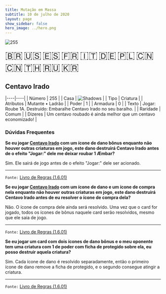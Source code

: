 ```yaml
---
title: Mutação em Massa
subtitle: 10 de julho de 2020
layout: page
show_sidebar: false
hero_image: ../hero.png
---
```


![255](https://mastervault-storage-prod.s3.amazonaws.com/media/card_front/pt/479_255_92H83VQ2GF3Q_pt.png)

<span title="Português" style="font-size: 32px;cursor: pointer;" onclick="javascript:document.querySelector('img[alt=\'255\']').src=document.querySelector('img[alt=\'255\']').src.replace(/card_front\/[^/]+/, 'card_front/pt').replace(/_[^/.0-9]+\.png/, '_pt.png')">🇧🇷</span>
<span title="English" style="font-size: 32px;cursor: pointer;" onclick="javascript:document.querySelector('img[alt=\'255\']').src=document.querySelector('img[alt=\'255\']').src.replace(/card_front\/[^/]+/, 'card_front/en').replace(/_[^/.0-9]+\.png/, '_en.png')">🇺🇸</span>
<span title="Español" style="font-size: 32px;cursor: pointer;" onclick="javascript:document.querySelector('img[alt=\'255\']').src=document.querySelector('img[alt=\'255\']').src.replace(/card_front\/[^/]+/, 'card_front/es').replace(/_[^/.0-9]+\.png/, '_es.png')">🇪🇸</span>
<span title="Français" style="font-size: 32px;cursor: pointer;" onclick="javascript:document.querySelector('img[alt=\'255\']').src=document.querySelector('img[alt=\'255\']').src.replace(/card_front\/[^/]+/, 'card_front/fr').replace(/_[^/.0-9]+\.png/, '_fr.png')">🇫🇷</span>
<span title="Italiano" style="font-size: 32px;cursor: pointer;" onclick="javascript:document.querySelector('img[alt=\'255\']').src=document.querySelector('img[alt=\'255\']').src.replace(/card_front\/[^/]+/, 'card_front/it').replace(/_[^/.0-9]+\.png/, '_it.png')">🇮🇹</span>
<span title="Deutsche" style="font-size: 32px;cursor: pointer;" onclick="javascript:document.querySelector('img[alt=\'255\']').src=document.querySelector('img[alt=\'255\']').src.replace(/card_front\/[^/]+/, 'card_front/de').replace(/_[^/.0-9]+\.png/, '_de.png')">🇩🇪</span>
<span title="Polskie" style="font-size: 32px;cursor: pointer;" onclick="javascript:document.querySelector('img[alt=\'255\']').src=document.querySelector('img[alt=\'255\']').src.replace(/card_front\/[^/]+/, 'card_front/pl').replace(/_[^/.0-9]+\.png/, '_pl.png')">🇵🇱</span>
<span title="简体中文" style="font-size: 32px;cursor: pointer;" onclick="javascript:document.querySelector('img[alt=\'255\']').src=document.querySelector('img[alt=\'255\']').src.replace(/card_front\/[^/]+/, 'card_front/zh-hans').replace(/_[^/.0-9]+\.png/, '_zh-hans.png')">🇨🇳</span>
<span title="繁體中文" style="font-size: 32px;cursor: pointer;" onclick="javascript:document.querySelector('img[alt=\'255\']').src=document.querySelector('img[alt=\'255\']').src.replace(/card_front\/[^/]+/, 'card_front/zh-hant').replace(/_[^/.0-9]+\.png/, '_zh-hant.png')">🇨🇳</span>
<span title="ไทย" style="font-size: 32px;cursor: pointer;" onclick="javascript:document.querySelector('img[alt=\'255\']').src=document.querySelector('img[alt=\'255\']').src.replace(/card_front\/[^/]+/, 'card_front/th').replace(/_[^/.0-9]+\.png/, '_th.png')">🇹🇭</span>
<span title="Pусский" style="font-size: 32px;cursor: pointer;" onclick="javascript:document.querySelector('img[alt=\'255\']').src=document.querySelector('img[alt=\'255\']').src.replace(/card_front\/[^/]+/, 'card_front/ru').replace(/_[^/.0-9]+\.png/, '_ru.png')">🇷🇺</span>
<span title="한국어" style="font-size: 32px;cursor: pointer;" onclick="javascript:document.querySelector('img[alt=\'255\']').src=document.querySelector('img[alt=\'255\']').src.replace(/card_front\/[^/]+/, 'card_front/ko').replace(/_[^/.0-9]+\.png/, '_ko.png')">🇰🇷</span>

## Centavo Irado

|----|----|
| Número | 255 |
| Casa | ![Shadows](https://archonarcana.com/images/thumb/e/ee/Shadows.png/22px-Shadows.png "Sombras") |
| Tipo | Criatura |
| Atributos | Mutante • Ladrão |
| Poder | 1 |
| Armadura | 0 |
| Texto | Jogar: Roube 1A.  Destruído: Embaralhe Centavo Irado no seu baralho. |
| Raridade | Comum |
| Dizeres | Um centavo roubado é ainda melhor  que um centavo economizado! |

### Dúvidas Frequentes

**Se eu jogar [Centavo Irado](/mm/255) com um ícone de dano bônus
enquanto não houver outras criaturas em jogo, este dano destruirá
Centavo Irado antes de o efeito "Jogar:" dele me deixar roubar
1 Æmbar?**

Sim. Ele sairá de jogo antes de o efeito "Jogar:" dele ser acionado.

<hr/>

`Fonte:` [Livro de Regras (1.6.01)](https://drive.google.com/open?id=1YNhLKUC0xfriiMwFYpDu1Go3zPJw6gYo)

**Se eu jogar [Centavo Irado](/mm/255) com um ícone de dano e um
ícone de compra nela enquanto não houver outras criaturas em jogo,
este dano destruirá Centavo Irado antes de eu resolver o ícone de
compra dela?**

Não. O ícone de compra dele ainda será resolvido. Uma vez que o card
for jogado, todos os ícones de bônus naquele card serão resolvidos,
mesmo que ele saia de jogo.

<hr/>

`Fonte:` [Livro de Regras (1.6.01)](https://drive.google.com/open?id=1YNhLKUC0xfriiMwFYpDu1Go3zPJw6gYo)

**Se eu jogar um card com dois ícones de dano bônus e o meu
oponente tem uma criatura com 1 de poder com ficha de protegido
sobre ela, eu posso destruir aquela criatura?**

Sim. Cada ícone de dano é resolvido separadamente, então o primeiro
ícone de dano remove a ficha de protegido, e o segundo consegue
atingir a criatura.

<hr/>

`Fonte:` [Livro de Regras (1.6.01)](https://drive.google.com/open?id=1YNhLKUC0xfriiMwFYpDu1Go3zPJw6gYo)
